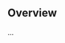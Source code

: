 <!-- Note: Please must use one of our issue templates to file an issue! 🛑 -->
<!-- 👉 https://github.com/WumaCoder/feishubot/issues/new/choose 👈 -->
<!-- **Issues that should have been filed with a template will be closed without action, and we will ask you to use a template.** -->

<!-- This blank issue template is only for issues that don't fit any of the templates. -->

## Overview

...
